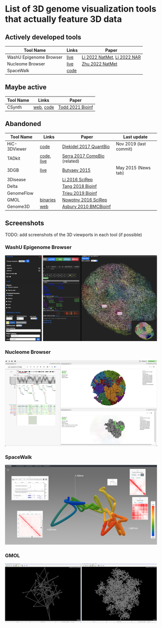 # List of 3D genome visualization tools that actually feature 3D data

## Actively developed tools

|Tool Name|Links|Paper|
|---------|---|-----------|
|WashU Epigenome Browser|[live](https://epigenomegateway.wustl.edu)|[Li 2022 NatMet](https://doi.org/10.1038/s41592-022-01550-y), [Li 2022 NAR](https://doi.org/10.1093/nar/gkac238)|
|Nucleome Browser|[live](http://vis.nucleome.org/entry/)|[Zhu 2022 NatMet](https://doi.org/10.1038/s41592-022-01559-3)|
|SpaceWalk|[code](https://github.com/igvteam/spacewalk)||

## Maybe active

|Tool Name|Links|Paper|
|---------|---|-----------|
|CSynth|[web](https://csynth.org), [code](https://github.com/csynth/csynth)|[Todd 2021 Bioinf](https://doi.org/10.1093/bioinformatics/btaa757)||

## Abandoned

|Tool Name|Links|Paper|Last update|
|---------|---|-----------|---|
|HiC-3DViewer|[code](https://github.com/mohamed-amine-guerras/HiC3DViewer)|[Djekidel 2017 QuantBio](https://doi.org/10.1007/s40484-017-0091-8)|Nov 2019 (last commit)|
|TADkit|[code](https://github.com/3DGenomes/TADkit), [live](https://3dgenomes.github.io/TADkit/#/project/loader)|[Serra 2017 CompBio](https://doi.org/10.1371/journal.pcbi.1005665) (related)|
|3DGB|[live](http://3dgb.cs.mcgill.ca/)|[Butyaev 2015](http://dx.doi.org/10.1093/nar/gkv476)|May 2015 (News tab)|
|3Disease||[Li 2016 SciRep](https://doi.org/10.1038/srep34651)||
|Delta||[Tang 2018 Bioinf](https://doi.org/10.1093/bioinformatics/btx805)||
|GenomeFlow||[Trieu 2019 Bioinf](https://doi.org/10.1093/bioinformatics/bty802)||
|GMOL|[binaries](https://sourceforge.net/projects/gmol/)|[Nowotny 2016 SciRep](https://doi.org/10.1038/srep20802)||
|Genome3D|[web](http://genome3d.org)|[Asbury 2010 BMCBioinf](https://doi.org/10.1186/1471-2105-11-444)||


## Screenshots
TODO: add screenshots of the 3D viewports in each tool (if possible)

### WashU Epigenome Browser
![washu](img/washu-epigenome-browser.png)

### Nucleome Browser
![nucleome](img/nucleome-browser.png)

### SpaceWalk
![spacewalk](https://raw.githubusercontent.com/igvteam/spacewalk/master/readme_img/spacewalk-screenshot.png)

### GMOL
![gmol](img/gmol.png)
